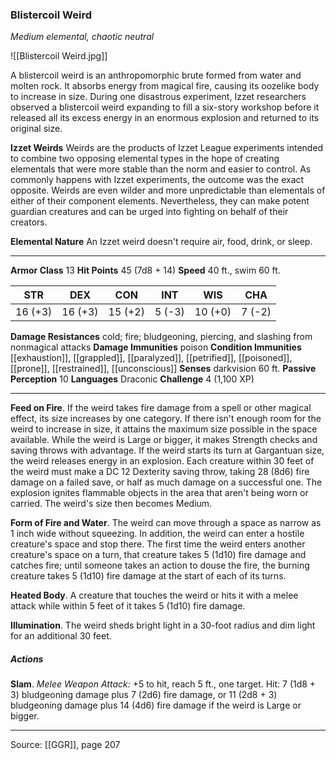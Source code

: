 ### Blistercoil Weird
_Medium elemental, chaotic neutral_

![[Blistercoil Weird.jpg]]

A blistercoil weird is an anthropomorphic brute formed from water and molten rock. It absorbs energy from magical fire, causing its oozelike body to increase in size. During one disastrous experiment, Izzet researchers observed a blistercoil weird expanding to fill a six-story workshop before it released all its excess energy in an enormous explosion and returned to its original size.


**Izzet Weirds** Weirds are the products of Izzet League experiments intended to combine two opposing elemental types in the hope of creating elementals that were more stable than the norm and easier to control. As commonly happens with Izzet experiments, the outcome was the exact opposite. Weirds are even wilder and more unpredictable than elementals of either of their component elements. Nevertheless, they can make potent guardian creatures and can be urged into fighting on behalf of their creators.

**Elemental Nature** An Izzet weird doesn't require air, food, drink, or sleep.

---

**Armor Class** 13
**Hit Points** 45 (7d8 + 14)
**Speed** 40 ft., swim 60 ft.

| STR     | DEX     | CON     | INT     | WIS     | CHA     |
|---------|---------|---------|---------|---------|---------|
| 16 (+3) | 16 (+3) | 15 (+2) | 5 (-3) | 10 (+0) | 7 (-2) |

**Damage Resistances** cold; fire; bludgeoning, piercing, and slashing from nonmagical attacks
**Damage Immunities** poison
**Condition Immunities** [[exhaustion]], [[grappled]], [[paralyzed]], [[petrified]], [[poisoned]], [[prone]], [[restrained]], [[unconscious]]
**Senses** darkvision 60 ft.
**Passive Perception** 10
**Languages** Draconic
**Challenge** 4 (1,100 XP)

---

**Feed on Fire**. If the weird takes fire damage from a spell or other magical effect, its size increases by one category. If there isn't enough room for the weird to increase in size, it attains the maximum size possible in the space available. While the weird is Large or bigger, it makes Strength checks and saving throws with advantage. If the weird starts its turn at Gargantuan size, the weird releases energy in an explosion. Each creature within 30 feet of the weird must make a DC 12 Dexterity saving throw, taking 28 (8d6) fire damage on a failed save, or half as much damage on a successful one. The explosion ignites flammable objects in the area that aren't being worn or carried. The weird's size then becomes Medium.

**Form of Fire and Water**. The weird can move through a space as narrow as 1 inch wide without squeezing. In addition, the weird can enter a hostile creature's space and stop there. The first time the weird enters another creature's space on a turn, that creature takes 5 (1d10) fire damage and catches fire; until someone takes an action to douse the fire, the burning creature takes 5 (1d10) fire damage at the start of each of its turns.

**Heated Body**. A creature that touches the weird or hits it with a melee attack while within 5 feet of it takes 5 (1d10) fire damage.

**Illumination**. The weird sheds bright light in a 30-foot radius and dim light for an additional 30 feet.

##### Actions
**Slam**. _Melee Weapon Attack:_ +5 to hit, reach 5 ft., one target. Hit: 7 (1d8 + 3) bludgeoning damage plus 7 (2d6) fire damage, or 11 (2d8 + 3) bludgeoning damage plus 14 (4d6) fire damage if the weird is Large or bigger.


---

Source: [[GGR]], page 207